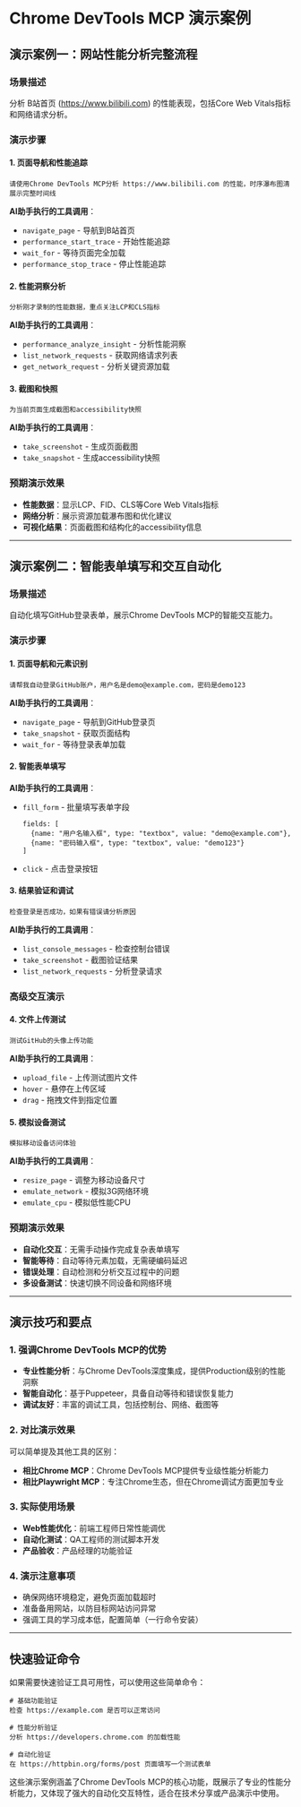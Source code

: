 # Chrome DevTools MCP 演示案例

## 演示案例一：网站性能分析完整流程

### 场景描述
分析 B站首页 (https://www.bilibili.com) 的性能表现，包括Core Web Vitals指标和网络请求分析。

### 演示步骤

#### 1. 页面导航和性能追踪
```
请使用Chrome DevTools MCP分析 https://www.bilibili.com 的性能，时序瀑布图清展示完整时间线
```

**AI助手执行的工具调用**：
- `navigate_page` - 导航到B站首页
- `performance_start_trace` - 开始性能追踪
- `wait_for` - 等待页面完全加载
- `performance_stop_trace` - 停止性能追踪

#### 2. 性能洞察分析
```
分析刚才录制的性能数据，重点关注LCP和CLS指标
```

**AI助手执行的工具调用**：
- `performance_analyze_insight` - 分析性能洞察
- `list_network_requests` - 获取网络请求列表
- `get_network_request` - 分析关键资源加载

#### 3. 截图和快照
```
为当前页面生成截图和accessibility快照
```

**AI助手执行的工具调用**：
- `take_screenshot` - 生成页面截图
- `take_snapshot` - 生成accessibility快照

### 预期演示效果
- **性能数据**：显示LCP、FID、CLS等Core Web Vitals指标
- **网络分析**：展示资源加载瀑布图和优化建议
- **可视化结果**：页面截图和结构化的accessibility信息

---

## 演示案例二：智能表单填写和交互自动化

### 场景描述
自动化填写GitHub登录表单，展示Chrome DevTools MCP的智能交互能力。

### 演示步骤

#### 1. 页面导航和元素识别
```
请帮我自动登录GitHub账户，用户名是demo@example.com，密码是demo123
```

**AI助手执行的工具调用**：
- `navigate_page` - 导航到GitHub登录页
- `take_snapshot` - 获取页面结构
- `wait_for` - 等待登录表单加载

#### 2. 智能表单填写
**AI助手执行的工具调用**：
- `fill_form` - 批量填写表单字段
  ```
  fields: [
    {name: "用户名输入框", type: "textbox", value: "demo@example.com"},
    {name: "密码输入框", type: "textbox", value: "demo123"}
  ]
  ```
- `click` - 点击登录按钮

#### 3. 结果验证和调试
```
检查登录是否成功，如果有错误请分析原因
```

**AI助手执行的工具调用**：
- `list_console_messages` - 检查控制台错误
- `take_screenshot` - 截图验证结果
- `list_network_requests` - 分析登录请求

### 高级交互演示

#### 4. 文件上传测试
```
测试GitHub的头像上传功能
```

**AI助手执行的工具调用**：
- `upload_file` - 上传测试图片文件
- `hover` - 悬停在上传区域
- `drag` - 拖拽文件到指定位置

#### 5. 模拟设备测试
```
模拟移动设备访问体验
```

**AI助手执行的工具调用**：
- `resize_page` - 调整为移动设备尺寸
- `emulate_network` - 模拟3G网络环境
- `emulate_cpu` - 模拟低性能CPU

### 预期演示效果
- **自动化交互**：无需手动操作完成复杂表单填写
- **智能等待**：自动等待元素加载，无需硬编码延迟
- **错误处理**：自动检测和分析交互过程中的问题
- **多设备测试**：快速切换不同设备和网络环境

---

## 演示技巧和要点

### 1. 强调Chrome DevTools MCP的优势
- **专业性能分析**：与Chrome DevTools深度集成，提供Production级别的性能洞察
- **智能自动化**：基于Puppeteer，具备自动等待和错误恢复能力
- **调试友好**：丰富的调试工具，包括控制台、网络、截图等

### 2. 对比演示效果
可以简单提及其他工具的区别：
- **相比Chrome MCP**：Chrome DevTools MCP提供专业级性能分析能力
- **相比Playwright MCP**：专注Chrome生态，但在Chrome调试方面更加专业

### 3. 实际使用场景
- **Web性能优化**：前端工程师日常性能调优
- **自动化测试**：QA工程师的测试脚本开发
- **产品验收**：产品经理的功能验证

### 4. 演示注意事项
- 确保网络环境稳定，避免页面加载超时
- 准备备用网站，以防目标网站访问异常
- 强调工具的学习成本低，配置简单（一行命令安装）

---

## 快速验证命令

如果需要快速验证工具可用性，可以使用这些简单命令：

```
# 基础功能验证
检查 https://example.com 是否可以正常访问

# 性能分析验证
分析 https://developers.chrome.com 的加载性能

# 自动化验证
在 https://httpbin.org/forms/post 页面填写一个测试表单
```

这些演示案例涵盖了Chrome DevTools MCP的核心功能，既展示了专业的性能分析能力，又体现了强大的自动化交互特性，适合在技术分享或产品演示中使用。